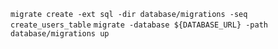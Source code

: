`migrate create -ext sql -dir database/migrations -seq create_users_table`
`migrate -database ${DATABASE_URL} -path database/migrations up`
